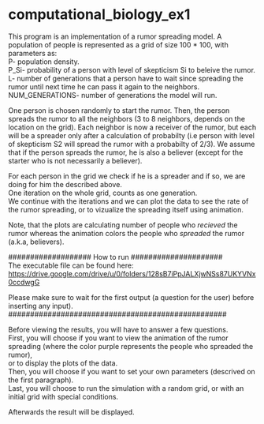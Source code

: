 # computational_biology_ex1

This program is an implementation of a rumor spreading model. A population of people is represented as a grid of size 100 * 100, with parameters as:  
P- population density.  
P_Si- probability of a person with level of skepticism Si to beleive the rumor.  
L- number of generations that a person have to wait since spreading the rumor until next time he can pass it again to the neighbors.  
NUM_GENERATIONS- number of generations the model will run.  

One person is chosen randomly to start the rumor. Then, the person spreads the rumor to all the neighbors (3 to 8 neighbors, depends on the location on the grid). Each neighbor is now a receiver of the rumor, but each will be a spreader only after a calculation of probabilty (i.e person with level of skepticism S2 will spread the rumor with a probabilty of 2/3). We assume that if the person spreads the rumor, he is also a believer (except for the starter who is not necessarily a believer).  

For each person in the grid we check if he is a spreader and if so, we are doing for him the described above.  
One iteration on the whole grid, counts as one generation.  
We continue with the iterations and we can plot the data to see the rate of the rumor spreading, or to vizualize the spreading itself using animation.

Note, that the plots are calculating number of people who *recieved* the rumor whereas the animation colors the people who *spreaded* the rumor (a.k.a, believers).  


################### How to run #####################   
The executable file can be found here: https://drive.google.com/drive/u/0/folders/128sB7iPpJALXjwNSs87UKYVNx0ccdwgG  

Please make sure to wait for the first output (a question for the user) before inserting any input).  
##################################################  
    
Before viewing the results, you will have to answer a few questions.  
First, you will choose if you want to view the animation of the rumor spreading (where the color purple represents the people who spreaded the rumor),   
or to display the plots of the data.  
Then, you will choose if you want to set your own parameters (descrived on the first paragraph).  
Last, you will choose to run the simulation with a random grid, or with an initial grid with special conditions.

Afterwards the result will be displayed.

